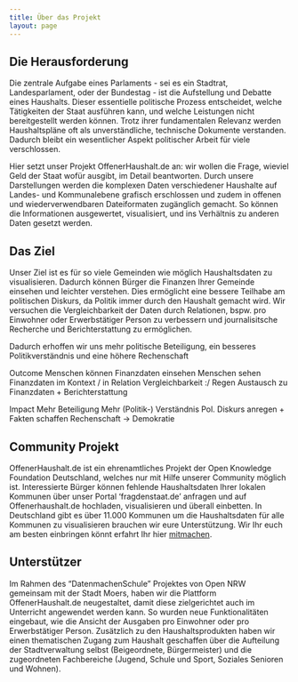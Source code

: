 ```yaml
---
title: Über das Projekt 
layout: page
---
```


## Die Herausforderung

Die zentrale Aufgabe eines Parlaments - sei es ein Stadtrat, Landesparlament, oder der Bundestag - ist die Aufstellung und Debatte eines Haushalts. Dieser essentielle politische Prozess entscheidet, welche Tätigkeiten der Staat ausführen kann, und welche Leistungen nicht bereitgestellt werden können. Trotz ihrer fundamentalen Relevanz werden Haushaltspläne oft als unverständliche, technische Dokumente verstanden. Dadurch bleibt ein wesentlicher Aspekt politischer Arbeit für viele verschlossen.

Hier setzt unser Projekt OffenerHaushalt.de an: wir wollen die Frage, wieviel Geld der Staat wofür ausgibt, im Detail beantworten. Durch unsere Darstellungen werden die komplexen Daten verschiedener Haushalte auf Landes- und Kommunalebene grafisch erschlossen und zudem in offenen und wiederverwendbaren Dateiformaten zugänglich gemacht. So können die Informationen ausgewertet, visualisiert, und ins Verhältnis zu anderen Daten gesetzt werden. 

## Das Ziel 

Unser Ziel ist es für so viele Gemeinden wie möglich Haushaltsdaten zu visualisieren. Dadurch können Bürger die Finanzen Ihrer Gemeinde einsehen und leichter verstehen. Dies ermöglicht eine bessere Teilhabe am politischen Diskurs, da Politik immer durch den Haushalt gemacht wird. Wir versuchen die Vergleichbarkeit der Daten durch Relationen, bspw. pro Einwohner oder Erwerbstätiger Person zu verbessern und journalisitsche Recherche und Berichterstattung zu ermöglichen.  

Dadurch erhoffen wir uns mehr politische Beteiligung, ein besseres Politikverständnis und eine höhere Rechenschaft 

Outcome 
Menschen können Finanzdaten einsehen 
Menschen sehen Finanzdaten im Kontext / in Relation 
Vergleichbarkeit :/ 
Regen Austausch zu Finanzdaten + Berichterstattung 

Impact
Mehr Beteiligung 
Mehr (Politik-) Verständnis
Pol. Diskurs anregen + Fakten schaffen 
Rechenschaft → Demokratie 



## Community Projekt  

OffenerHaushalt.de ist ein ehrenamtliches Projekt der Open Knowledge Foundation Deutschland, welches nur mit Hilfe unserer Community möglich ist. Interessierte Bürger können fehlende Haushaltsdaten Ihrer lokalen Kommunen über unser Portal ‘fragdenstaat.de’ anfragen und auf Offenerhaushalt.de hochladen, visualisieren und überall einbetten. In Deutschland gibt es über 11.000 Kommunen um die Haushaltsdaten für alle Kommunen zu visualisieren brauchen wir eure Unterstützung. Wir Ihr euch am besten einbringen könnt erfahrt Ihr hier [mitmachen](http://beta.offenerhaushalt.de//page/mitmachen.html).


## Unterstützer 

Im Rahmen des “DatenmachenSchule” Projektes von Open NRW gemeinsam mit der Stadt Moers, haben wir die Plattform OffenerHaushalt.de neugestaltet, damit diese zielgerichtet auch im Unterricht angewendet werden kann. So wurden neue Funktionalitäten eingebaut, wie die Ansicht der Ausgaben pro Einwohner oder pro Erwerbstätiger Person. Zusätzlich zu den Haushaltsprodukten haben wir einen thematischen Zugang zum Haushalt geschaffen über die Aufteilung der  Stadtverwaltung selbst (Beigeordnete, Bürgermeister) und die zugeordneten Fachbereiche (Jugend, Schule und Sport, Soziales Senioren und Wohnen). 



